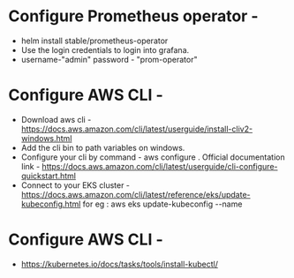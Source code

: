 # Configure Prometheus operator -
- helm install stable/prometheus-operator 
- Use the login credentials to login into grafana. 
- username-"admin" password - "prom-operator"


# Configure AWS CLI -
- Download aws cli - https://docs.aws.amazon.com/cli/latest/userguide/install-cliv2-windows.html
- Add the cli bin to path variables on windows.
- Configure your cli by command - aws configure . Official documentation link - https://docs.aws.amazon.com/cli/latest/userguide/cli-configure-quickstart.html
- Connect to your EKS cluster - https://docs.aws.amazon.com/cli/latest/reference/eks/update-kubeconfig.html for eg : aws eks update-kubeconfig --name

# Configure AWS CLI -
- https://kubernetes.io/docs/tasks/tools/install-kubectl/
